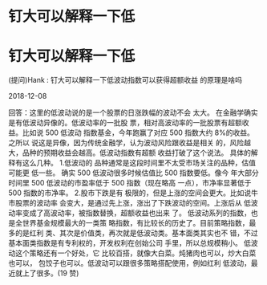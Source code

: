# 钉大可以解释一下低

# 钉大可以解释一下低

(提问)Hank : 钉大可以解释一下低波动指数可以获得超额收益 的原理是啥吗

2018-12-08

回答：这里的低波动说的是一个股票的日涨跌幅的波动不会 太大。 在金融学确实是有低波动异像的。低波动率的一批股 票，相对高波动率的一批股票有超额收益。比如说 500 低波动 指数基金，今年跑赢了对应 500 指数大约 8%的收益。 之所以 说这是异像，因为传统金融学，认为波动风险跟收益是相关 的，风险越大，品种的预期收益会越高。低波动指数有超额 收益打破了这个说法。 具体的解释有这么几种。 1.低波动的 品种通常是这段时间里不太受市场关注的品种，估值可能更 低一些。 确实 500 低波动很多时候估值比 500 指数要低。像今 年大部分时间里 500 低波动的市盈率低于 500 指数（现在略高 一点），市净率显著低于 500 指数的市净率。 2.股市下跌是有 极限的，但是上涨的空间会更大。比如说牛市股票的波动率 会变大，是通过先上涨，涨出了下跌波动的空间。上涨后从 低波动率变成了高波动率，被指数替换，超额收益也出来 了。 低波动系列的指数，也是全世界基金规模最大的一类策 略指数，有比较长的历史了。目前策略指数，最多的是红利 类、其次是价值类，再次就是低波动类。基本面类其实也不 错，不过基本面类指数是有专利权的，开发权利在创始公司 手里，所以总规模稍小。 低波动这个策略还有一个好处，它 比较百搭，就像大白菜。炖猪肉也可以，炒大白菜也可以， 包饺子也可以。低波动可以跟很多策略搭配使用，例如红利 低波动，最近就上了很多。(19 赞)